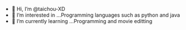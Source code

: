 - 👋 Hi, I’m @taichou-XD
- 👀 I’m interested in ...Programming languages ​​such as python and java
- 🌱 I’m currently learning ...Programming and movie editting
<!---
taichou-XD/taichou-XD is a ✨ special ✨ repository because its `README.md` (this file) appears on your GitHub profile.
You can click the Preview link to take a look at your changes.
--->
